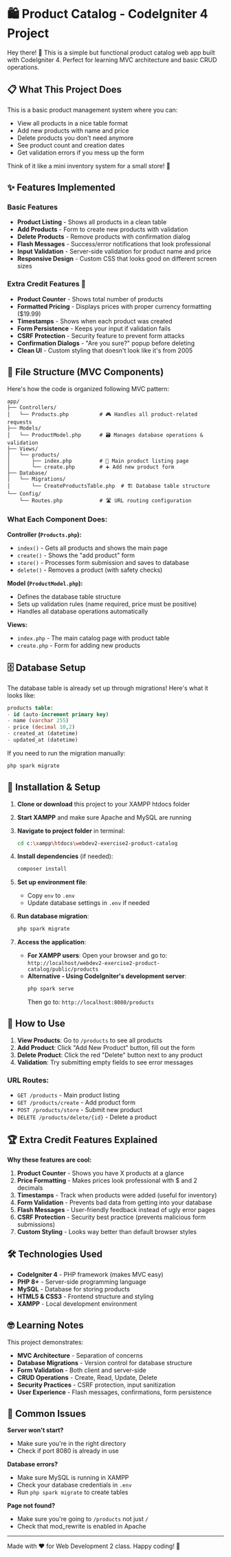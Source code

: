 # 🛍️ Product Catalog - CodeIgniter 4 Project

Hey there! 👋 This is a simple but functional product catalog web app built with CodeIgniter 4. Perfect for learning MVC architecture and basic CRUD operations.

## 📋 What This Project Does

This is a basic product management system where you can:
- View all products in a nice table format
- Add new products with name and price
- Delete products you don't need anymore
- See product count and creation dates
- Get validation errors if you mess up the form

Think of it like a mini inventory system for a small store! 🏪

## ✨ Features Implemented

### Basic Features
- **Product Listing** - Shows all products in a clean table
- **Add Products** - Form to create new products with validation
- **Delete Products** - Remove products with confirmation dialog
- **Flash Messages** - Success/error notifications that look professional
- **Input Validation** - Server-side validation for product name and price
- **Responsive Design** - Custom CSS that looks good on different screen sizes

### Extra Credit Features 🌟
- **Product Counter** - Shows total number of products
- **Formatted Pricing** - Displays prices with proper currency formatting ($19.99)
- **Timestamps** - Shows when each product was created
- **Form Persistence** - Keeps your input if validation fails
- **CSRF Protection** - Security feature to prevent form attacks
- **Confirmation Dialogs** - "Are you sure?" popup before deleting
- **Clean UI** - Custom styling that doesn't look like it's from 2005

## 📁 File Structure (MVC Components)

Here's how the code is organized following MVC pattern:

```
app/
├── Controllers/
│   └── Products.php          # 🎮 Handles all product-related requests
├── Models/
│   └── ProductModel.php      # 🗃️ Manages database operations & validation
├── Views/
│   └── products/
│       ├── index.php         # 👀 Main product listing page
│       └── create.php        # ➕ Add new product form
├── Database/
│   └── Migrations/
│       └── CreateProductsTable.php  # 🏗️ Database table structure
└── Config/
    └── Routes.php            # 🛣️ URL routing configuration
```

### What Each Component Does:

**Controller (`Products.php`):**
- `index()` - Gets all products and shows the main page
- `create()` - Shows the "add product" form
- `store()` - Processes form submission and saves to database
- `delete()` - Removes a product (with safety checks)

**Model (`ProductModel.php`):**
- Defines the database table structure
- Sets up validation rules (name required, price must be positive)
- Handles all database operations automatically

**Views:**
- `index.php` - The main catalog page with product table
- `create.php` - Form for adding new products

## 🗄️ Database Setup

The database table is already set up through migrations! Here's what it looks like:

```sql
products table:
- id (auto-increment primary key)
- name (varchar 255)
- price (decimal 10,2)
- created_at (datetime)
- updated_at (datetime)
```

If you need to run the migration manually:
```bash
php spark migrate
```

## 🚀 Installation & Setup

1. **Clone or download** this project to your XAMPP htdocs folder

2. **Start XAMPP** and make sure Apache and MySQL are running

3. **Navigate to project folder** in terminal:
   ```bash
   cd c:\xampp\htdocs\webdev2-exercise2-product-catalog
   ```

4. **Install dependencies** (if needed):
   ```bash
   composer install
   ```

5. **Set up environment file**:
   - Copy `env` to `.env`
   - Update database settings in `.env` if needed

6. **Run database migration**:
   ```bash
   php spark migrate
   ```

7. **Access the application**:
   - **For XAMPP users**: Open your browser and go to: `http://localhost/webdev2-exercise2-product-catalog/public/products`
   - **Alternative - Using CodeIgniter's development server**:
     ```bash
     php spark serve
     ```
     Then go to: `http://localhost:8080/products`

## 🎯 How to Use

1. **View Products**: Go to `/products` to see all products
2. **Add Product**: Click "Add New Product" button, fill out the form
3. **Delete Product**: Click the red "Delete" button next to any product
4. **Validation**: Try submitting empty fields to see error messages

### URL Routes:
- `GET /products` - Main product listing
- `GET /products/create` - Add product form
- `POST /products/store` - Submit new product
- `DELETE /products/delete/{id}` - Delete a product

## 🏆 Extra Credit Features Explained

**Why these features are cool:**

1. **Product Counter** - Shows you have X products at a glance
2. **Price Formatting** - Makes prices look professional with $ and 2 decimals
3. **Timestamps** - Track when products were added (useful for inventory)
4. **Form Validation** - Prevents bad data from getting into your database
5. **Flash Messages** - User-friendly feedback instead of ugly error pages
6. **CSRF Protection** - Security best practice (prevents malicious form submissions)
7. **Custom Styling** - Looks way better than default browser styles

## 🛠️ Technologies Used

- **CodeIgniter 4** - PHP framework (makes MVC easy)
- **PHP 8+** - Server-side programming language
- **MySQL** - Database for storing products
- **HTML5 & CSS3** - Frontend structure and styling
- **XAMPP** - Local development environment

## 🤓 Learning Notes

This project demonstrates:
- **MVC Architecture** - Separation of concerns
- **Database Migrations** - Version control for database structure
- **Form Validation** - Both client and server-side
- **CRUD Operations** - Create, Read, Update, Delete
- **Security Practices** - CSRF protection, input sanitization
- **User Experience** - Flash messages, confirmations, form persistence

## 🐛 Common Issues

**Server won't start?**
- Make sure you're in the right directory
- Check if port 8080 is already in use

**Database errors?**
- Make sure MySQL is running in XAMPP
- Check your database credentials in `.env`
- Run `php spark migrate` to create tables

**Page not found?**
- Make sure you're going to `/products` not just `/`
- Check that mod_rewrite is enabled in Apache

---

Made with ❤️ for Web Development 2 class. Happy coding! 🚀
